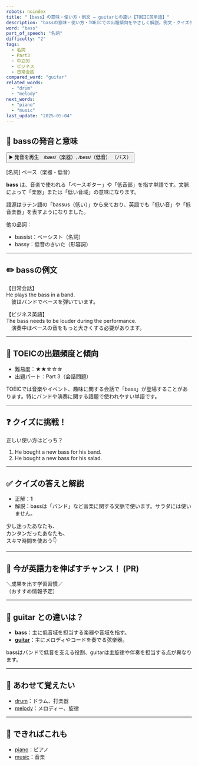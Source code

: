 ```yaml
---
robots: noindex
title: "【bass】の意味・使い方・例文 ― guitarとの違い【TOEIC英単語】"
description: "bassの意味・使い方・TOEICでの出題傾向をやさしく解説。例文・クイズ付きでguitarとの違いもわかりやすく学べます。"
word: "bass"
part_of_speech: "名詞"
difficulty: "2"
tags:
  - 名詞
  - Part3
  - 中立的
  - ビジネス
  - 日常会話
compared_word: "guitar"
related_words:
  - "drum"
  - "melody"
next_words:
  - "piano"
  - "music"
last_update: "2025-05-04"
---
```


## 🔰 bassの発音と意味

<button class="play-audio" onclick="playTTS('bass')">
  <span class="play-audio-main">
    ▶️ 発音を再生　/bæs/（楽器）, /beɪs/（低音）
  </span>
  <span class="play-audio-sub">
    （バス）
  </span>
</button>

[名詞] ベース（楽器・低音）

**bass** は、音楽で使われる「ベースギター」や「低音部」を指す単語です。文脈によって「楽器」または「低い音域」の意味になります。

語源はラテン語の「bassus（低い）」から来ており、英語でも「低い音」や「低音楽器」を表すようになりました。

他の品詞：  
- bassist：ベーシスト（名詞）
- bassy：低音のきいた（形容詞）

---

## ✏️ bassの例文

【日常会話】  
He plays the bass in a band.  
　彼はバンドでベースを弾いています。

【ビジネス英語】  
The bass needs to be louder during the performance.  
　演奏中はベースの音をもっと大きくする必要があります。

---

## 🎯 TOEICの出題頻度と傾向

- 難易度：★★☆☆☆
- 出題パート：Part 3（会話問題）

TOEICでは音楽やイベント、趣味に関する会話で「bass」が登場することがあります。特にバンドや演奏に関する話題で使われやすい単語です。

---

## ❓ クイズに挑戦！

正しい使い方はどっち？

1. He bought a new bass for his band.  
2. He bought a new bass for his salad.

---

## ✅ クイズの答えと解説

- 正解：**1**
- 解説：bassは「バンド」など音楽に関する文脈で使います。サラダには使いません。

少し迷ったあなたも、  
カンタンだったあなたも、  
スキマ時間を使おう👇️

---

## 🚀 今が英語力を伸ばすチャンス！ (PR)

<div class="info-center">
＼成果を出す学習習慣／<br>  
（おすすめ情報予定）
</div>

---

## 🤔  guitar との違いは？

- **bass**：主に低音域を担当する楽器や音域を指す。
- **[guitar](/word/guitar)**：主にメロディやコードを奏でる弦楽器。

bassはバンドで低音を支える役割、guitarは主旋律や伴奏を担当する点が異なります。

---

## 🧩 あわせて覚えたい

- [drum](/word/drum)：ドラム、打楽器
- [melody](/word/melody)：メロディー、旋律

---

## 📖 できればこれも

- [piano](/word/piano)：ピアノ
- [music](/word/music)：音楽

<!-- cvid: aid17_bid26 -->
